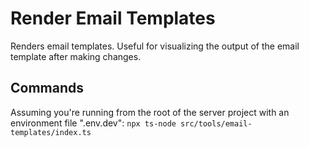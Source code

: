 # Render Email Templates

Renders email templates. Useful for visualizing the output of the email template after making changes.

## Commands

Assuming you're running from the root of the server project with an environment file ".env.dev":
`npx ts-node src/tools/email-templates/index.ts`
